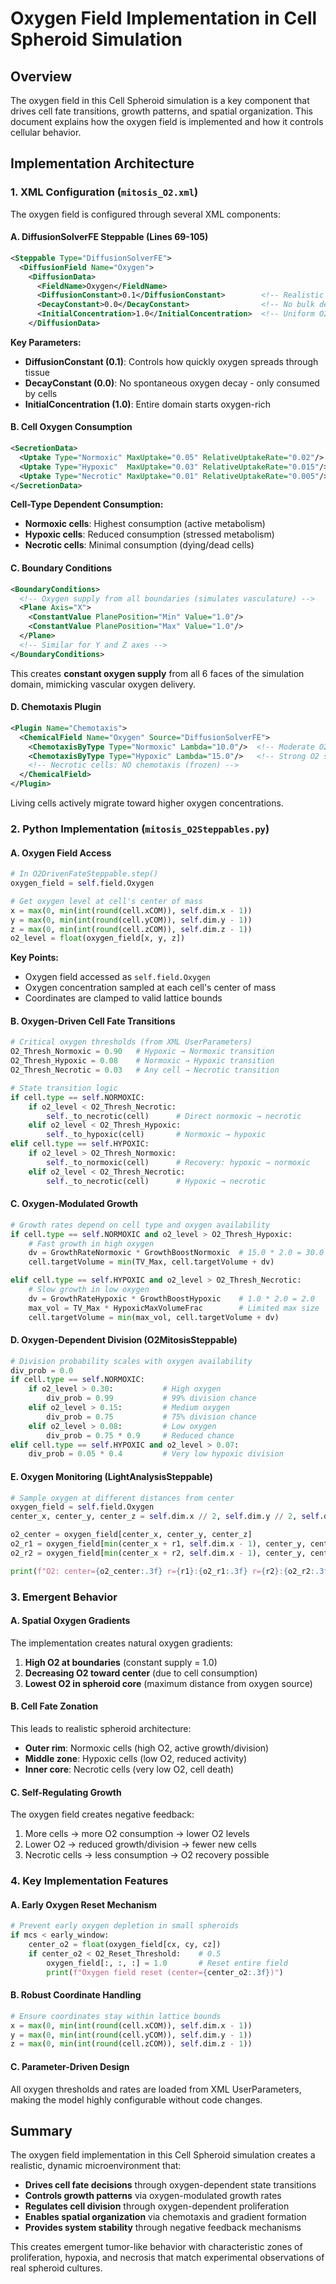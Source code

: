 # Oxygen Field Implementation in Cell Spheroid Simulation

## Overview

The oxygen field in this Cell Spheroid simulation is a key component that drives cell fate transitions, growth patterns, and spatial organization. This document explains how the oxygen field is implemented and how it controls cellular behavior.

## Implementation Architecture

### 1. XML Configuration (`mitosis_O2.xml`)

The oxygen field is configured through several XML components:

#### A. DiffusionSolverFE Steppable (Lines 69-105)

```xml
<Steppable Type="DiffusionSolverFE">
  <DiffusionField Name="Oxygen">
    <DiffusionData>
      <FieldName>Oxygen</FieldName>
      <DiffusionConstant>0.1</DiffusionConstant>        <!-- Realistic tissue O2 diffusion -->
      <DecayConstant>0.0</DecayConstant>                <!-- No bulk decay, only cell consumption -->
      <InitialConcentration>1.0</InitialConcentration>  <!-- Uniform O2 at start -->
    </DiffusionData>
```

**Key Parameters:**
- **DiffusionConstant (0.1)**: Controls how quickly oxygen spreads through tissue
- **DecayConstant (0.0)**: No spontaneous oxygen decay - only consumed by cells
- **InitialConcentration (1.0)**: Entire domain starts oxygen-rich

#### B. Cell Oxygen Consumption

```xml
<SecretionData>
  <Uptake Type="Normoxic" MaxUptake="0.05" RelativeUptakeRate="0.02"/>
  <Uptake Type="Hypoxic"  MaxUptake="0.03" RelativeUptakeRate="0.015"/>
  <Uptake Type="Necrotic" MaxUptake="0.01" RelativeUptakeRate="0.005"/>
</SecretionData>
```

**Cell-Type Dependent Consumption:**
- **Normoxic cells**: Highest consumption (active metabolism)
- **Hypoxic cells**: Reduced consumption (stressed metabolism)
- **Necrotic cells**: Minimal consumption (dying/dead cells)

#### C. Boundary Conditions

```xml
<BoundaryConditions>
  <!-- Oxygen supply from all boundaries (simulates vasculature) -->
  <Plane Axis="X">
    <ConstantValue PlanePosition="Min" Value="1.0"/>
    <ConstantValue PlanePosition="Max" Value="1.0"/>
  </Plane>
  <!-- Similar for Y and Z axes -->
</BoundaryConditions>
```

This creates **constant oxygen supply** from all 6 faces of the simulation domain, mimicking vascular oxygen delivery.

#### D. Chemotaxis Plugin

```xml
<Plugin Name="Chemotaxis">
  <ChemicalField Name="Oxygen" Source="DiffusionSolverFE">
    <ChemotaxisByType Type="Normoxic" Lambda="10.0"/>  <!-- Moderate O2 seeking -->
    <ChemotaxisByType Type="Hypoxic" Lambda="15.0"/>   <!-- Strong O2 seeking -->
    <!-- Necrotic cells: NO chemotaxis (frozen) -->
  </ChemicalField>
</Plugin>
```

Living cells actively migrate toward higher oxygen concentrations.

### 2. Python Implementation (`mitosis_O2Steppables.py`)

#### A. Oxygen Field Access

```python
# In O2DrivenFateSteppable.step()
oxygen_field = self.field.Oxygen

# Get oxygen level at cell's center of mass
x = max(0, min(int(round(cell.xCOM)), self.dim.x - 1))
y = max(0, min(int(round(cell.yCOM)), self.dim.y - 1))
z = max(0, min(int(round(cell.zCOM)), self.dim.z - 1))
o2_level = float(oxygen_field[x, y, z])
```

**Key Points:**
- Oxygen field accessed as `self.field.Oxygen`
- Oxygen concentration sampled at each cell's center of mass
- Coordinates are clamped to valid lattice bounds

#### B. Oxygen-Driven Cell Fate Transitions

```python
# Critical oxygen thresholds (from XML UserParameters)
O2_Thresh_Normoxic = 0.90   # Hypoxic → Normoxic transition
O2_Thresh_Hypoxic = 0.08    # Normoxic → Hypoxic transition  
O2_Thresh_Necrotic = 0.03   # Any cell → Necrotic transition

# State transition logic
if cell.type == self.NORMOXIC:
    if o2_level < O2_Thresh_Necrotic:
        self._to_necrotic(cell)      # Direct normoxic → necrotic
    elif o2_level < O2_Thresh_Hypoxic:
        self._to_hypoxic(cell)       # Normoxic → hypoxic
elif cell.type == self.HYPOXIC:
    if o2_level > O2_Thresh_Normoxic:
        self._to_normoxic(cell)      # Recovery: hypoxic → normoxic
    elif o2_level < O2_Thresh_Necrotic:
        self._to_necrotic(cell)      # Hypoxic → necrotic
```

#### C. Oxygen-Modulated Growth

```python
# Growth rates depend on cell type and oxygen availability
if cell.type == self.NORMOXIC and o2_level > O2_Thresh_Hypoxic:
    # Fast growth in high oxygen
    dv = GrowthRateNormoxic * GrowthBoostNormoxic  # 15.0 * 2.0 = 30.0
    cell.targetVolume = min(TV_Max, cell.targetVolume + dv)

elif cell.type == self.HYPOXIC and o2_level > O2_Thresh_Necrotic:
    # Slow growth in low oxygen  
    dv = GrowthRateHypoxic * GrowthBoostHypoxic    # 1.0 * 2.0 = 2.0
    max_vol = TV_Max * HypoxicMaxVolumeFrac        # Limited max size
    cell.targetVolume = min(max_vol, cell.targetVolume + dv)
```

#### D. Oxygen-Dependent Division (O2MitosisSteppable)

```python
# Division probability scales with oxygen availability
div_prob = 0.0
if cell.type == self.NORMOXIC:
    if o2_level > 0.30:           # High oxygen
        div_prob = 0.99           # 99% division chance
    elif o2_level > 0.15:         # Medium oxygen  
        div_prob = 0.75           # 75% division chance
    elif o2_level > 0.08:         # Low oxygen
        div_prob = 0.75 * 0.9     # Reduced chance
elif cell.type == self.HYPOXIC and o2_level > 0.07:
    div_prob = 0.05 * 0.4         # Very low hypoxic division
```

#### E. Oxygen Monitoring (LightAnalysisSteppable)

```python
# Sample oxygen at different distances from center
oxygen_field = self.field.Oxygen
center_x, center_y, center_z = self.dim.x // 2, self.dim.y // 2, self.dim.z // 2

o2_center = oxygen_field[center_x, center_y, center_z]
o2_r1 = oxygen_field[min(center_x + r1, self.dim.x - 1), center_y, center_z]  
o2_r2 = oxygen_field[min(center_x + r2, self.dim.x - 1), center_y, center_z]

print(f"O2: center={o2_center:.3f} r={r1}:{o2_r1:.3f} r={r2}:{o2_r2:.3f}")
```

### 3. Emergent Behavior

#### A. Spatial Oxygen Gradients

The implementation creates natural oxygen gradients:

1. **High O2 at boundaries** (constant supply = 1.0)
2. **Decreasing O2 toward center** (due to cell consumption)
3. **Lowest O2 in spheroid core** (maximum distance from oxygen source)

#### B. Cell Fate Zonation

This leads to realistic spheroid architecture:

- **Outer rim**: Normoxic cells (high O2, active growth/division)
- **Middle zone**: Hypoxic cells (low O2, reduced activity)  
- **Inner core**: Necrotic cells (very low O2, cell death)

#### C. Self-Regulating Growth

The oxygen field creates negative feedback:

1. More cells → more O2 consumption → lower O2 levels
2. Lower O2 → reduced growth/division → fewer new cells
3. Necrotic cells → less consumption → O2 recovery possible

### 4. Key Implementation Features

#### A. Early Oxygen Reset Mechanism

```python
# Prevent early oxygen depletion in small spheroids
if mcs < early_window:
    center_o2 = float(oxygen_field[cx, cy, cz])
    if center_o2 < O2_Reset_Threshold:    # 0.5
        oxygen_field[:, :, :] = 1.0       # Reset entire field
        print(f"Oxygen field reset (center={center_o2:.3f})")
```

#### B. Robust Coordinate Handling

```python
# Ensure coordinates stay within lattice bounds
x = max(0, min(int(round(cell.xCOM)), self.dim.x - 1))
y = max(0, min(int(round(cell.yCOM)), self.dim.y - 1))
z = max(0, min(int(round(cell.zCOM)), self.dim.z - 1))
```

#### C. Parameter-Driven Design

All oxygen thresholds and rates are loaded from XML UserParameters, making the model highly configurable without code changes.

## Summary

The oxygen field implementation in this Cell Spheroid simulation creates a realistic, dynamic microenvironment that:

- **Drives cell fate decisions** through oxygen-dependent state transitions
- **Controls growth patterns** via oxygen-modulated growth rates  
- **Regulates cell division** through oxygen-dependent proliferation
- **Enables spatial organization** via chemotaxis and gradient formation
- **Provides system stability** through negative feedback mechanisms

This creates emergent tumor-like behavior with characteristic zones of proliferation, hypoxia, and necrosis that match experimental observations of real spheroid cultures.